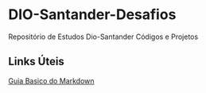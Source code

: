 # DIO-Santander-Desafios
Repositório de Estudos Dio-Santander Códigos e Projetos
## Links Úteis
[Guia Basico do Markdown](https://www.markdownguide.org/)
